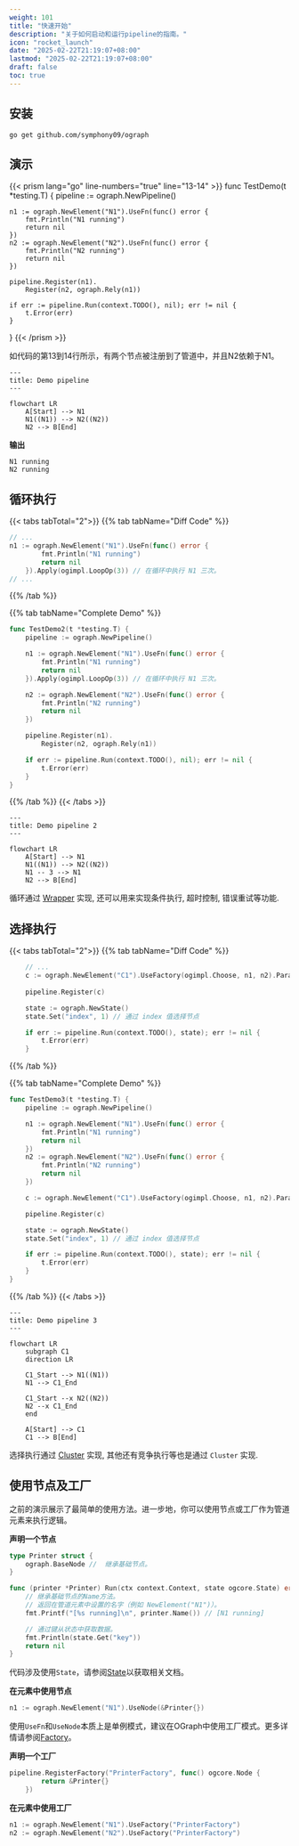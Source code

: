 ```yaml
---
weight: 101
title: "快速开始"
description: "关于如何启动和运行pipeline的指南。"
icon: "rocket_launch"
date: "2025-02-22T21:19:07+08:00"
lastmod: "2025-02-22T21:19:07+08:00"
draft: false
toc: true
---
```


## 安装

```shell
go get github.com/symphony09/ograph
```

## 演示

{{< prism lang="go" line-numbers="true" line="13-14" >}}
func TestDemo(t *testing.T) {
    pipeline := ograph.NewPipeline()

    n1 := ograph.NewElement("N1").UseFn(func() error {
        fmt.Println("N1 running")
        return nil
    })
    n2 := ograph.NewElement("N2").UseFn(func() error {
        fmt.Println("N2 running")
        return nil
    })

    pipeline.Register(n1).
        Register(n2, ograph.Rely(n1))

    if err := pipeline.Run(context.TODO(), nil); err != nil {
        t.Error(err)
    }
}
{{< /prism >}}

如代码的第13到14行所示，有两个节点被注册到了管道中，并且N2依赖于N1。

```mermaid
---
title: Demo pipeline
---

flowchart LR
    A[Start] --> N1
    N1((N1)) --> N2((N2))
    N2 --> B[End]

```

**输出**

```
N1 running
N2 running
```

## 循环执行

{{< tabs tabTotal="2">}}
{{% tab tabName="Diff Code" %}}

```go
// ...
n1 := ograph.NewElement("N1").UseFn(func() error {
        fmt.Println("N1 running")
        return nil
    }).Apply(ogimpl.LoopOp(3)) // 在循环中执行 N1 三次。
// ...
```

{{% /tab %}}

{{% tab tabName="Complete Demo" %}}

```go
func TestDemo2(t *testing.T) {
    pipeline := ograph.NewPipeline()

    n1 := ograph.NewElement("N1").UseFn(func() error {
        fmt.Println("N1 running")
        return nil
    }).Apply(ogimpl.LoopOp(3)) // 在循环中执行 N1 三次。

    n2 := ograph.NewElement("N2").UseFn(func() error {
        fmt.Println("N2 running")
        return nil
    })

    pipeline.Register(n1).
        Register(n2, ograph.Rely(n1))

    if err := pipeline.Run(context.TODO(), nil); err != nil {
        t.Error(err)
    }
}
```

{{% /tab %}}
{{< /tabs >}}

```mermaid
---
title: Demo pipeline 2
---

flowchart LR
    A[Start] --> N1
    N1((N1)) --> N2((N2))
    N1 -- 3 --> N1
    N2 --> B[End]
```

循环通过 [Wrapper](features/wrapper.md) 实现, 还可以用来实现条件执行, 超时控制, 错误重试等功能.

## 选择执行

{{< tabs tabTotal="2">}}
{{% tab tabName="Diff Code" %}}

```go
    // ...
    c := ograph.NewElement("C1").UseFactory(ogimpl.Choose, n1, n2).Params("ChooseExpr", "index")
    
    pipeline.Register(c)

    state := ograph.NewState()
    state.Set("index", 1) // 通过 index 值选择节点

    if err := pipeline.Run(context.TODO(), state); err != nil {
        t.Error(err)
    }
```

{{% /tab %}}

{{% tab tabName="Complete Demo" %}}

```go
func TestDemo3(t *testing.T) {
    pipeline := ograph.NewPipeline()

    n1 := ograph.NewElement("N1").UseFn(func() error {
        fmt.Println("N1 running")
        return nil
    })
    n2 := ograph.NewElement("N2").UseFn(func() error {
        fmt.Println("N2 running")
        return nil
    })

    c := ograph.NewElement("C1").UseFactory(ogimpl.Choose, n1, n2).Params("ChooseExpr", "index")

    pipeline.Register(c)

    state := ograph.NewState()
    state.Set("index", 1) // 通过 index 值选择节点

    if err := pipeline.Run(context.TODO(), state); err != nil {
        t.Error(err)
    }
}
```

{{% /tab %}}
{{< /tabs >}}

```mermaid
---
title: Demo pipeline 3
---

flowchart LR
    subgraph C1
    direction LR

    C1_Start --> N1((N1))
    N1 --> C1_End

    C1_Start --x N2((N2))
    N2 --x C1_End
    end

    A[Start] --> C1
    C1 --> B[End]
```

选择执行通过 [Cluster](features/cluster.md) 实现, 其他还有竞争执行等也是通过 `Cluster` 实现.

## 使用节点及工厂

之前的演示展示了最简单的使用方法。进一步地，你可以使用节点或工厂作为管道元素来执行逻辑。

**声明一个节点**
```go
type Printer struct {
    ograph.BaseNode //  继承基础节点。
}

func (printer *Printer) Run(ctx context.Context, state ogcore.State) error {
    // 继承基础节点的Name方法。
    // 返回在管道元素中设置的名字（例如 NewElement("N1")）。
    fmt.Printf("[%s running]\n", printer.Name()) // [N1 running]

    // 通过键从状态中获取数据。
    fmt.Println(state.Get("key"))
    return nil
}
```

代码涉及使用`State`，请参阅[State](./features/state.md)以获取相关文档。

**在元素中使用节点**
```go
n1 := ograph.NewElement("N1").UseNode(&Printer{})
```

使用`UseFn`和`UseNode`本质上是单例模式，建议在OGraph中使用工厂模式。更多详情请参阅[Factory](features/factory.md)。

**声明一个工厂**

```go
pipeline.RegisterFactory("PrinterFactory", func() ogcore.Node {
        return &Printer{}
    })
```

**在元素中使用工厂**

```go
n1 := ograph.NewElement("N1").UseFactory("PrinterFactory")
n2 := ograph.NewElement("N2").UseFactory("PrinterFactory")
```